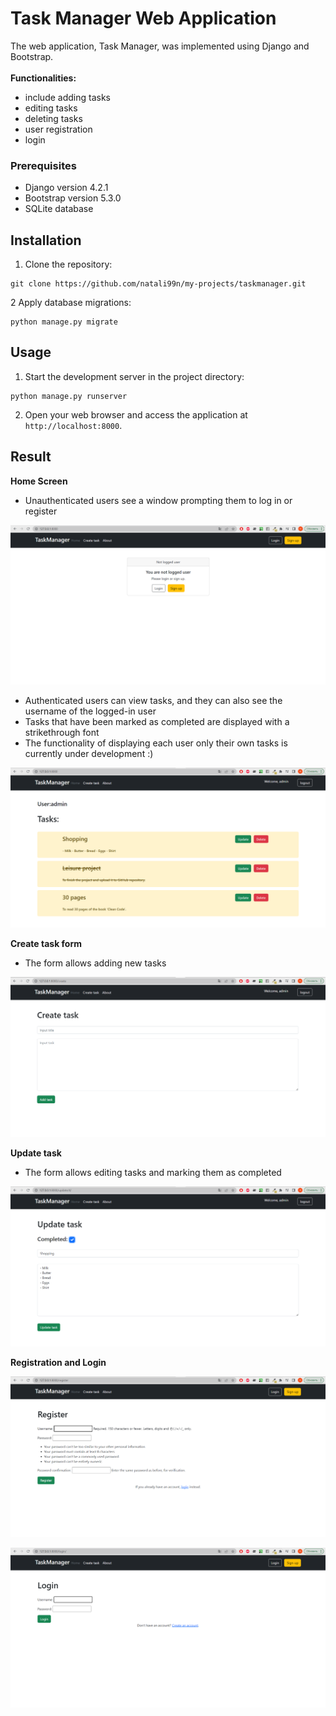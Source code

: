# Task Manager Web Application
The web application, Task Manager, was implemented using Django and Bootstrap. <br>  
**Functionalities:**   
* include adding tasks 
* editing tasks
* deleting tasks
* user registration 
* login

### Prerequisites
* Django version 4.2.1
* Bootstrap version 5.3.0
* SQLite database


## Installation

1. Clone the repository:
```
git clone https://github.com/natali99n/my-projects/taskmanager.git
```
2 Apply database migrations:
```
python manage.py migrate
```
## Usage

1. Start the development server in the project directory:
```
python manage.py runserver
```

2. Open your web browser and access the application at `http://localhost:8000`.


## Result  

**Home Screen**  
* Unauthenticated users see a window prompting them to log in or register  

![Alt text](image/notLogined.png)

* Authenticated users can view tasks, and they can also see the username of the logged-in user
* Tasks that have been marked as completed are displayed with a strikethrough font
* The functionality of displaying each user only their own tasks is currently under development :)  

![Alt text](image/home.png)

**Create task form**  
* The form allows adding new tasks  

![Alt text](image/create.png)

**Update task**  
* The form allows editing tasks and marking them as completed    

![Alt text](image/update.png)

**Registration and Login**  

![Alt text](image/register.png)

![Alt text](image/login.png)

